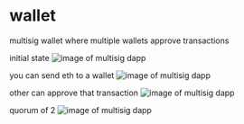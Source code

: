 # wallet
multisig wallet where multiple wallets approve transactions

initial state
![image of multisig dapp](https://github.com/alexrmacleod/wallet/images/1.png)

you can send eth to a wallet
![image of multisig dapp](https://github.com/alexrmacleod/wallet/images/2.png)

other can approve that transaction
![image of multisig dapp](https://github.com/alexrmacleod/wallet/images/3.png)

quorum of 2
![image of multisig dapp](https://github.com/alexrmacleod/wallet/images/4.png)
